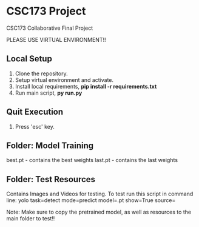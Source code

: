 # CSC173 Project
 CSC173 Collaborative Final Project

 PLEASE USE VIRTUAL ENVIRONMENT!!

## Local Setup 

1. Clone the repository.
2. Setup virtual environment and activate.
2. Install local requirements,
    **pip install -r requirements.txt**
5. Run main script,
    **py run.py**

## Quit Execution
1. Press 'esc' key.


## Folder: Model Training
best.pt - contains the best weights
last.pt - contains the last weights

## Folder: Test Resources
Contains Images and Videos for testing.
To test run this script in command line:
yolo task=detect mode=predict model=<modelname>.pt show=True source= <source to test>

Note: Make sure to copy the pretrained model, as well as resources to the main folder to test!!